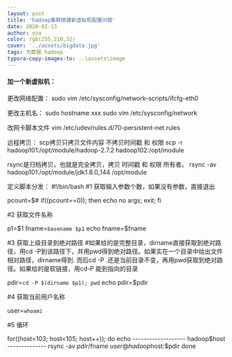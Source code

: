 ```yaml
---
layout: post
title: 'hadoop集群搭建新虚拟机配置问题'
date: 2020-02-13
author: yza
color: rgb(255,210,32)
cover: '../assets/bigdata.jpg'
tags: 大数据 hadoop
typora-copy-images-to: ..\assets\image
---
```


#### 加一个新虚拟机：

更改网络配置：
sudo vim /etc/sysconfig/network-scripts/ifcfg-eth0 

更改主机名：
sudo hostname xxx
sudo vim /etc/sysconfig/network

改网卡脚本文件
vim /etc/udev/rules.d/70-persistent-net.rules 

远程拷贝：
scp拷贝只拷贝文件内容 不拷贝时间戳 和 权限
scp -r hadoop101:/opt/module/hadoop-2.7.2 hadoop102:/opt/module

rsync是归档拷贝，也就是完全拷贝，拷贝  时间戳 和 权限 所有者。
rsync -av hadoop101:/opt/module/jdk1.8.0_144 /opt/module

定义脚本分发：
#!/bin/bash
#1 获取输入参数个数，如果没有参数，直接退出

pcount=$#
if((pcount==0)); then
echo no args;
exit;
fi	

#2 获取文件名称

p1=$1
fname=`basename $p1`
echo fname=$fname

#3 获取上级目录到绝对路径
#如果给的是完整目录，dirname直接获取到绝对路径，用cd -P到该路径下，并用pwd得到绝对路径。如果实在一个目录中给出文件相对路径，dirname得到. 而后cd -P .还是当前目录不变，再用pwd获取到绝对路径。如果给的是软链接，用cd-P 能到指向的目录

pdir=`cd -P $(dirname $p1); pwd`
echo pdir=$pdir

#4 获取当前用户名称

user=`whoami`

#5 循环

for((host=103; host<105; host++)); do
        echo ------------------- hadoop$host --------------
        rsync -av $pdir/$fname $user@hadoop$host:$pdir
done